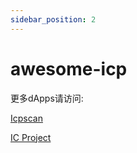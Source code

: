 ```yaml
---
sidebar_position: 2
---
```


# awesome-icp

更多dApps请访问: 

[Icpscan](https://www.icpscan.co/project)

[IC Project](https://www.notion.so/ICP-d8a2eb5486fa4915ad192c828bbfffbd)